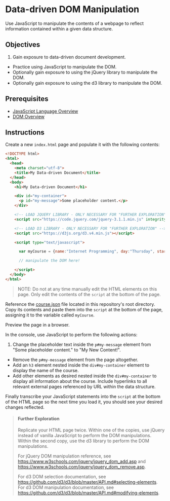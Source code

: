 # Data-driven DOM Manipulation

Use JavaScript to manipulate the contents of a webpage to reflect information contained within a given data structure.

## Objectives

  1. Gain exposure to data-driven document development.
  * Practice using JavaScript to manipulate the DOM.
  * Optionally gain exposure to using the jQuery library to manipulate the DOM.
  * Optionally gain exposure to using the d3 library to manipulate the DOM.

## Prerequisites

  + [JavaScript Language Overview](/notes/javascript/notes.md)
  + [DOM Overview](/notes/javascript/client-side/document-object-model.md)

## Instructions

Create a new `index.html` page and populate it with the following contents:

```` html
<!DOCTYPE html>
<html>
  <head>
    <meta charset="utf-8">
    <title>My Data-driven Document</title>
  </head>
  <body>
    <h1>My Data-driven Document</h1>

    <div id="my-container">
      <p id="my-message">Some placeholder content.</p>
    </div>

    <!-- LOAD JQUERY LIBRARY - ONLY NECESSARY FOR "FURTHER EXPLORATION" -->
    <script src="https://code.jquery.com/jquery-3.1.1.min.js" integrity="sha256-hVVnYaiADRTO2PzUGmuLJr8BLUSjGIZsDYGmIJLv2b8=" crossorigin="anonymous"></script>

    <!-- LOAD D3 LIBRARY - ONLY NECESSARY FOR "FURTHER EXPLORATION" -->
    <script src="https://d3js.org/d3.v4.min.js"></script>

    <script type="text/javascript">

      var myCourse = {name:"Internet Programming", day:"Thursday", start_time:"7:05pm", end_time:"10:05pm"} // replace this placeholder JSON object with the full object from course.json (see below)

      // manipulate the DOM here!

    </script>
  </body>
</html>
````

> NOTE: Do not at any time manually edit the HTML elements on this page. Only edit the contents of the `script` at the bottom of the page.

Reference the [course.json](/course.json) file located in this repository's root directory. Copy its contents and paste them into the `script` at the bottom of the page, assigning it to the variable called `myCourse`.

Preview the page in a browser.

In the console, use JavaScript to perform the following actions:

  1. Change the placeholder text inside the `p#my-message` element from "Some placeholder content." to "My New Content!".
  * Remove the `p#my-message` element from the page altogether.
  * Add an `h3` element nested inside the `div#my-container` element to display the name of the course.
  * Add other elements as desired nested inside the `div#my-container` to display all information about the course. Include hyperlinks to all relevant external pages referenced by URL within the data structure.

Finally transcribe your JavaScript statements into the `script` at the bottom of the HTML page so the next time you load it, you should see your desired changes reflected.

> #### Further Exploration
>
> Replicate your HTML page twice. Within one of the copies, use jQuery instead of vanilla JavaScript to perform the DOM manipulations. Within the second copy, use the d3 library to perform the DOM manipulations.
>
> For jQuery DOM manipulation reference, see https://www.w3schools.com/jquery/jquery_dom_add.asp and https://www.w3schools.com/jquery/jquery_dom_remove.asp.
>
> For d3 DOM selection documentation, see https://github.com/d3/d3/blob/master/API.md#selecting-elements. For d3 DOM manipulation documentation, see https://github.com/d3/d3/blob/master/API.md#modifying-elements.
